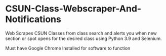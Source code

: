 # CSUN-Class-Webscraper-And-Notifications
Web Scrapes CSUN Classes from class search and alerts you when new section or spot opens for the desired class using Python 3.9 and Selenium.

Must have Google Chrome Installed for software to function
